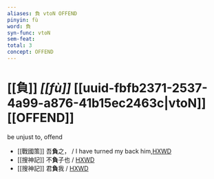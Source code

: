```yaml
---
aliases: 負 vtoN OFFEND
pinyin: fù
word: 負
syn-func: vtoN
sem-feat: 
total: 3
concept: OFFEND 
---
```

# [[負]] *[[fù]]*  [[uuid-fbfb2371-2537-4a99-a876-41b15ec2463c|vtoN]] [[OFFEND]]
be unjust to, offend
 - [[戰國策]] 吾**負**之， / I have turned my back him,[HXWD](https://hxwd.org/textview.html?location=KR2e0003_tls_148-3a.15)
 - [[搜神記]] 不**負**子也 / [HXWD](https://hxwd.org/textview.html?location=KR3l0099_tls_011-4a.79)
 - [[搜神記]] 君**負**我 / [HXWD](https://hxwd.org/textview.html?location=KR3l0099_tls_016-21a.30)